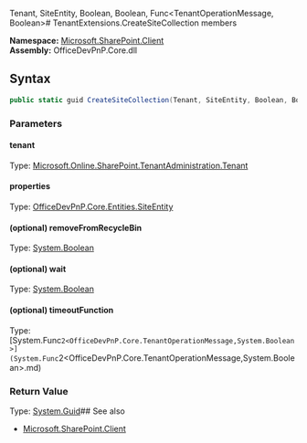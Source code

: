 Tenant, SiteEntity, Boolean, Boolean, Func<TenantOperationMessage, Boolean># TenantExtensions.CreateSiteCollection members
  

**Namespace:** [Microsoft.SharePoint.Client](Microsoft.SharePoint.Client.md)  
**Assembly:** OfficeDevPnP.Core.dll  
## Syntax
```C#
public static guid CreateSiteCollection(Tenant, SiteEntity, Boolean, Boolean, Func<TenantOperationMessage, Boolean>)
```
### Parameters
#### tenant
Type: [Microsoft.Online.SharePoint.TenantAdministration.Tenant](Microsoft.Online.SharePoint.TenantAdministration.Tenant.md) 
#### 
#### properties
Type: [OfficeDevPnP.Core.Entities.SiteEntity](OfficeDevPnP.Core.Entities.SiteEntity.md) 
#### 
#### (optional) removeFromRecycleBin
Type: [System.Boolean](System.Boolean.md) 
#### 
#### (optional) wait
Type: [System.Boolean](System.Boolean.md) 
#### 
#### (optional) timeoutFunction
Type: [System.Func`2<OfficeDevPnP.Core.TenantOperationMessage,System.Boolean>](System.Func`2<OfficeDevPnP.Core.TenantOperationMessage,System.Boolean>.md) 
#### 
### Return Value
Type: [System.Guid](System.Guid.md)## See also
- [Microsoft.SharePoint.Client](Microsoft.SharePoint.Client.md)

